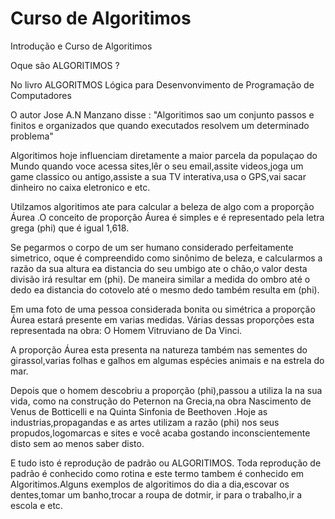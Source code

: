 # Curso de Algoritimos

 Introdução e Curso de Algoritimos

 Oque são ALGORITIMOS ?

 No livro ALGORITMOS Lógica para Desenvonvimento de Programação de Computadores 

  O autor Jose A.N Manzano disse :
 "Algoritimos sao um conjunto passos e finitos e organizados que quando executados resolvem um determinado problema"
  
 Algoritimos hoje influenciam diretamente a maior parcela da populaçao do Mundo quando voce acessa sites,lêr o seu email,assite videos,joga um game classico ou antigo,assiste a sua TV interativa,usa o GPS,vai sacar dinheiro no caixa eletronico e etc.

 Utilzamos algoritimos ate para calcular a beleza de algo com a proporção Áurea .O conceito de proporção Áurea é simples e é representado pela letra grega (phi) que é igual 1,618.

Se pegarmos o corpo de um ser humano considerado perfeitamente simetrico, oque é compreendido como sinônimo de beleza, e calcularmos a razão da sua altura ea distancia do seu umbigo ate o chão,o valor desta divisão  irá resultar em (phi). De maneira similar a medida do ombro até o dedo ea distancia do cotovelo até o mesmo dedo também resulta em (phi). 

Em uma foto de uma pessoa considerada bonita ou simétrica a proporção Áurea estará presente em varias medidas.
Várias dessas proporções esta representada na obra: O Homem Vitruviano de Da Vinci.

A proporção Áurea esta presenta na natureza também nas sementes do girassol,varias folhas e galhos em algumas espécies animais e na estrela do mar.

Depois que o homem descobriu a proporção (phi),passou a utiliza la  na sua vida, como na construção do  Peternon na Grecia,na obra Nascimento de Venus de Botticelli e na Quinta Sinfonia de Beethoven .Hoje as industrias,propagandas e as artes utilizam a razão (phi) nos seus propudos,logomarcas e sites e você acaba gostando inconscientemente disto sem ao menos saber disto.

E tudo isto é reprodução de padrão ou ALGORITIMOS. 
Toda reprodução de padrão é conhecido como rotina e este termo tambem é conhecido em Algoritimos.Alguns exemplos de algoritimos do dia a dia,escovar os dentes,tomar um banho,trocar a roupa de dotmir, ir para o trabalho,ir a escola e etc.



 



 
